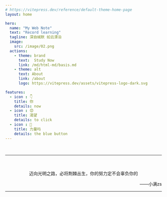 ```yaml
---
# https://vitepress.dev/reference/default-theme-home-page
layout: home

hero:
  name: "My Web Note"
  text: "Record learning"
  tagline: 深自缄默 如云漂泊
  image:
    src: /image/02.png
  actions:
    - theme: brand
      text:  Study Now
      link: /md/html-md/basis.md
    - theme: alt
      text: About 
      link: /about
      logo: https://vitepress.dev/assets/vitepress-logo-dark.svg

features:
  - icon : 👇
    title: 你
    details: now
  - icon : 😍
    title: 渴望
    details: to click
  - icon : 💪
    title: 力量吗
    details: the blue button
---
```


<br>

---
<br>
<br>

<center>迈向光明之路，必将荆棘丛生，你的努力定不会辜负你的</center>
<p align="right">——<a href="https://github.com/message163" _target="_blank" style="text-decoration: none;">小满zs</a></p>

---

 <script>
        const body = document.querySelector('body')
        const div = document.createElement('div')
        div.style.opacity='0'
        div.innerHTML = `✨ New ! 新项目 <a href="https://abindsoul.github.io/fs-desgin-ui/" target="_blank">点击此处前往!</a> | <span class='alert-close'>❌</span> |`
        div.style.fontSize = '13px'
        div.style.width = '250px'
        div.style.height = 'auto'
        div.style.padding='5px 5px'
        div.style.textAlign = 'center'
        div.style.color='#000000'
        div.style.borderRadius = '5px'
        div.style.position = 'fixed'
        div.style.top = '100px'
        div.style.left = '50%'
        div.style.transform = 'translateX(-50%)'
        div.style.transition = 'all .5s'
        div.style.backgroundColor = '#ec97e1'
        div.style.zIndex = '9999'
        body.appendChild(div)
        const span = document.querySelector('.alert-close')
        span.style.cursor='pointer';
        span.addEventListener('click',()=>{
            div.remove()
        })
        setTimeout(()=>{
            div.style.opacity='1'
            div.style.top = '60px'
        },1000)
        setTimeout(()=>{
            div.remove()
        },10000)
    </script>